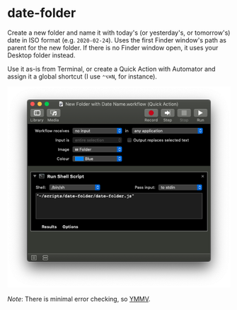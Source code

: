 # date-folder
Create a new folder and name it with today's (or yesterday's, or tomorrow's) date in ISO format (e.g. `2020-02-24`). Uses the first Finder window's path as parent for the new folder. If there is no Finder window open, it uses your Desktop folder instead.

Use it as-is from Terminal, or create a Quick Action with Automator and assign it a global shortcut (I use `⌃⌥⌘N`, for instance).

![Automator example](screenshots/automator.png)

*Note*: There is minimal error checking, so [YMMV](https://encyclopedia2.thefreedictionary.com/Your+mileage+may+vary "Your Mileage May Vary").
